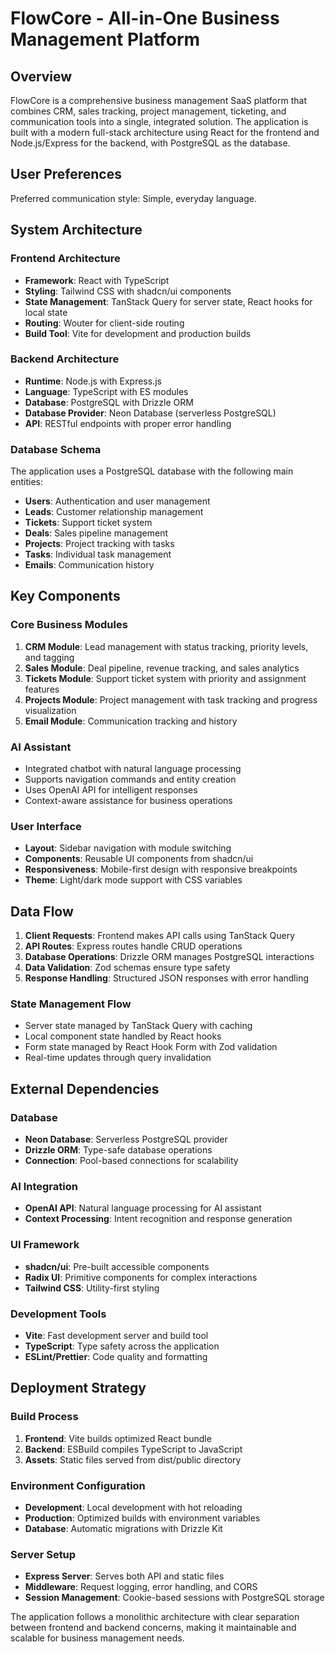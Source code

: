 # FlowCore - All-in-One Business Management Platform

## Overview

FlowCore is a comprehensive business management SaaS platform that combines CRM, sales tracking, project management, ticketing, and communication tools into a single, integrated solution. The application is built with a modern full-stack architecture using React for the frontend and Node.js/Express for the backend, with PostgreSQL as the database.

## User Preferences

Preferred communication style: Simple, everyday language.

## System Architecture

### Frontend Architecture
- **Framework**: React with TypeScript
- **Styling**: Tailwind CSS with shadcn/ui components
- **State Management**: TanStack Query for server state, React hooks for local state
- **Routing**: Wouter for client-side routing
- **Build Tool**: Vite for development and production builds

### Backend Architecture
- **Runtime**: Node.js with Express.js
- **Language**: TypeScript with ES modules
- **Database**: PostgreSQL with Drizzle ORM
- **Database Provider**: Neon Database (serverless PostgreSQL)
- **API**: RESTful endpoints with proper error handling

### Database Schema
The application uses a PostgreSQL database with the following main entities:
- **Users**: Authentication and user management
- **Leads**: Customer relationship management
- **Tickets**: Support ticket system
- **Deals**: Sales pipeline management
- **Projects**: Project tracking with tasks
- **Tasks**: Individual task management
- **Emails**: Communication history

## Key Components

### Core Business Modules
1. **CRM Module**: Lead management with status tracking, priority levels, and tagging
2. **Sales Module**: Deal pipeline, revenue tracking, and sales analytics
3. **Tickets Module**: Support ticket system with priority and assignment features
4. **Projects Module**: Project management with task tracking and progress visualization
5. **Email Module**: Communication tracking and history

### AI Assistant
- Integrated chatbot with natural language processing
- Supports navigation commands and entity creation
- Uses OpenAI API for intelligent responses
- Context-aware assistance for business operations

### User Interface
- **Layout**: Sidebar navigation with module switching
- **Components**: Reusable UI components from shadcn/ui
- **Responsiveness**: Mobile-first design with responsive breakpoints
- **Theme**: Light/dark mode support with CSS variables

## Data Flow

1. **Client Requests**: Frontend makes API calls using TanStack Query
2. **API Routes**: Express routes handle CRUD operations
3. **Database Operations**: Drizzle ORM manages PostgreSQL interactions
4. **Data Validation**: Zod schemas ensure type safety
5. **Response Handling**: Structured JSON responses with error handling

### State Management Flow
- Server state managed by TanStack Query with caching
- Local component state handled by React hooks
- Form state managed by React Hook Form with Zod validation
- Real-time updates through query invalidation

## External Dependencies

### Database
- **Neon Database**: Serverless PostgreSQL provider
- **Drizzle ORM**: Type-safe database operations
- **Connection**: Pool-based connections for scalability

### AI Integration
- **OpenAI API**: Natural language processing for AI assistant
- **Context Processing**: Intent recognition and response generation

### UI Framework
- **shadcn/ui**: Pre-built accessible components
- **Radix UI**: Primitive components for complex interactions
- **Tailwind CSS**: Utility-first styling

### Development Tools
- **Vite**: Fast development server and build tool
- **TypeScript**: Type safety across the application
- **ESLint/Prettier**: Code quality and formatting

## Deployment Strategy

### Build Process
1. **Frontend**: Vite builds optimized React bundle
2. **Backend**: ESBuild compiles TypeScript to JavaScript
3. **Assets**: Static files served from dist/public directory

### Environment Configuration
- **Development**: Local development with hot reloading
- **Production**: Optimized builds with environment variables
- **Database**: Automatic migrations with Drizzle Kit

### Server Setup
- **Express Server**: Serves both API and static files
- **Middleware**: Request logging, error handling, and CORS
- **Session Management**: Cookie-based sessions with PostgreSQL storage

The application follows a monolithic architecture with clear separation between frontend and backend concerns, making it maintainable and scalable for business management needs.